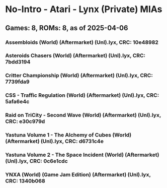 # No-Intro - Atari - Lynx (Private) MIAs
## Games: 8, ROMs: 8, as of 2025-04-06

### Assembloids (World) (Aftermarket) (Unl).lyx, CRC: 10e48982
### Asteroids Chasers (World) (Aftermarket) (Unl).lyx, CRC: 7bdd3194
### Critter Championship (World) (Aftermarket) (Unl).lyx, CRC: 7739fda9
### CSS - Traffic Regulation (World) (Aftermarket) (Unl).lyx, CRC: 5afa6e4c
### Raid on TriCity - Second Wave (World) (Aftermarket) (Unl).lyx, CRC: e30c979d
### Yastuna Volume 1 - The Alchemy of Cubes (World) (Aftermarket) (Unl).lyx, CRC: d6731c4e
### Yastuna Volume 2 - The Space Incident (World) (Aftermarket) (Unl).lyx, CRC: 0c6e1cdc
### YNXA (World) (Game Jam Edition) (Aftermarket) (Unl).lyx, CRC: 1340b068
